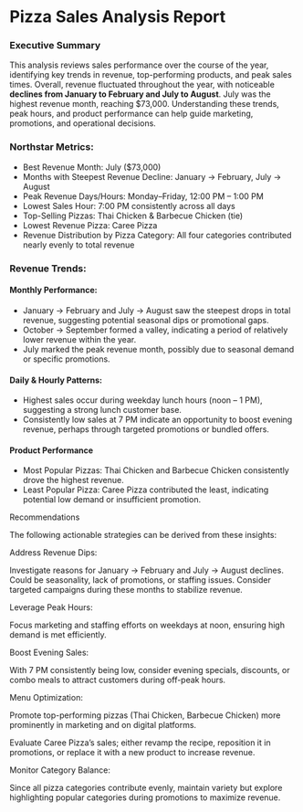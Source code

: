 # Pizza Sales Analysis Report

### Executive Summary
This analysis reviews sales performance over the course of the year, identifying key trends in revenue, top-performing products, and peak sales times. Overall, revenue fluctuated throughout the year, with noticeable __declines from January to February and July to August__. July was the highest revenue month, reaching $73,000. Understanding these trends, peak hours, and product performance can help guide marketing, promotions, and operational decisions.

### Northstar Metrics:
  - Best Revenue Month: July ($73,000)
  - Months with Steepest Revenue Decline: January → February, July → August
  - Peak Revenue Days/Hours: Monday–Friday, 12:00 PM – 1:00 PM
  - Lowest Sales Hour: 7:00 PM consistently across all days
  - Top-Selling Pizzas: Thai Chicken & Barbecue Chicken (tie)
  - Lowest Revenue Pizza: Caree Pizza
  - Revenue Distribution by Pizza Category: All four categories contributed nearly evenly to total revenue

### Revenue Trends: 

#### Monthly Performance:
  - January → February and July → August saw the steepest drops in total revenue, suggesting potential seasonal dips or promotional gaps.
  - October → September formed a valley, indicating a period of relatively lower revenue within the year.
  - July marked the peak revenue month, possibly due to seasonal demand or specific promotions.

#### Daily & Hourly Patterns:
  - Highest sales occur during weekday lunch hours (noon – 1 PM), suggesting a strong lunch customer base.
  - Consistently low sales at 7 PM indicate an opportunity to boost evening revenue, perhaps through targeted promotions or bundled offers.

#### Product Performance
  - Most Popular Pizzas: Thai Chicken and Barbecue Chicken consistently drove the highest revenue.
  - Least Popular Pizza: Caree Pizza contributed the least, indicating potential low demand or insufficient promotion.

Recommendations

The following actionable strategies can be derived from these insights:

Address Revenue Dips:

Investigate reasons for January → February and July → August declines. Could be seasonality, lack of promotions, or staffing issues. Consider targeted campaigns during these months to stabilize revenue.

Leverage Peak Hours:

Focus marketing and staffing efforts on weekdays at noon, ensuring high demand is met efficiently.

Boost Evening Sales:

With 7 PM consistently being low, consider evening specials, discounts, or combo meals to attract customers during off-peak hours.

Menu Optimization:

Promote top-performing pizzas (Thai Chicken, Barbecue Chicken) more prominently in marketing and on digital platforms.

Evaluate Caree Pizza’s sales; either revamp the recipe, reposition it in promotions, or replace it with a new product to increase revenue.

Monitor Category Balance:

Since all pizza categories contribute evenly, maintain variety but explore highlighting popular categories during promotions to maximize revenue.
